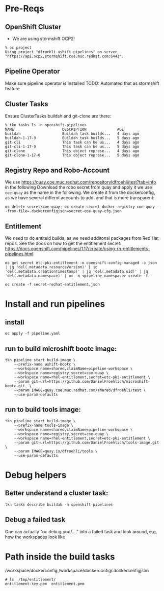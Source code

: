 
# Pre-Reqs
## OpenShift Cluster
* We are using stormshift OCP2!
```
% oc project
Using project "dfroehli-ushift-pipelines" on server "https://api.ocp2.stormshift.coe.muc.redhat.com:6443".
```

## Pipeline Operator
Make sure pipeline operator is installed
TODO: Automated that as stormshift feature

## Cluster Tasks
Ensure ClusterTasks buildah and git-clone are there:
```
% tkn tasks ls -n openshift-pipelines
NAME                      DESCRIPTION              AGE
buildah                   Buildah task builds...   4 days ago
buildah-1-17-0            Buildah task builds...   5 days ago
git-cli                   This task can be us...   4 days ago
git-cli-1-17-0            This task can be us...   5 days ago
git-clone                 This object represe...   4 days ago
git-clone-1-17-0          This object represe...   5 days ago
```

## Registry Repo and Robo-Account
We use https://quay.coe.muc.redhat.com/repository/dfroehli/test?tab=info in the following
Download the robo secret from quay and apply it
we use `coe-quay` as the name in the following.
We create it from the dockerconfig, as we have several differnt accounts to add, and that is more transparent:

```
oc delete secret/coe-quay; oc create secret docker-registry coe-quay --from-file=.dockerconfigjson=secret-coe-quay-cfg.json
```

## Entitlement
We need to do entiteld builds, as we need additonal packages from Red Hat repos.
See the docs on how to get the entitlement secret:
https://docs.openshift.com/pipelines/1.17/create/using-rh-entitlements-pipelines.html

```
oc get secret etc-pki-entitlement -n openshift-config-managed -o json | jq 'del(.metadata.resourceVersion)' | jq 'del(.metadata.creationTimestamp)' | jq 'del(.metadata.uid)' | jq 'del(.metadata.namespace)' | oc -n <pipeline_namespace> create -f -
```


```
oc create -f secret-redhat-entitlement.json
```


# Install and run pipelines

## install
`oc apply -f pipeline.yaml`


## run to build microshift bootc image:
```
tkn pipeline start build-image \
    --prefix-name ushift-bootc \
    --workspace name=shared,claimName=pipeline-workspace \
    --workspace name=registry,secret=coe-quay \
    --workspace name=rhel-entitlement,secret=etc-pki-entitlement \
    --param git-url=https://github.com/DanielFroehlich/microshift-bootc.git  \
    --param IMAGE=quay.coe.muc.redhat.com/shared/dfroehli/test \
    --use-param-defaults
```

## run to build tools image:
```
tkn pipeline start build-image \
    --prefix-name tools-image \
    --workspace name=shared,claimName=pipeline-workspace \
    --workspace name=registry,secret=coe-quay \
    --workspace name=rhel-entitlement,secret=etc-pki-entitlement \
    --param git-url=https://github.com/DanielFroehlich/tools-image.git  \
    --param IMAGE=quay.io/dfroehli/tools \
    --use-param-defaults
```

# Debug helpers

## Better understand a cluster task:
```
tkn tasks describe buildah -n openshift-pipelines
```

## Debug a failed task
One can actually "oc debug pod/...." into a failed task and look around, e.g. how the workspaces look like


# Path inside the build tasks
/workspace/dockerconfig
/workspace/dockerconfig/.dockerconfigjson

```
# ls  /tmp/entitlement/
entitlement-key.pem  entitlement.pem
```
